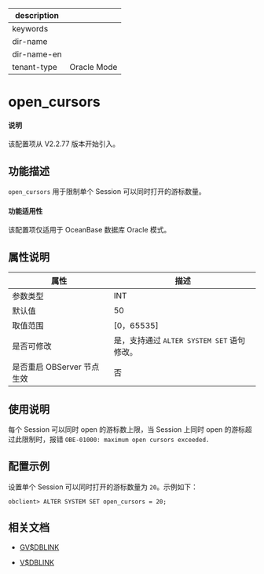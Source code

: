 |description||
|---|---|
|keywords||
|dir-name||
|dir-name-en||
|tenant-type| Oracle Mode|

# open_cursors

<main id="notice" type='explain'>
  <h4>说明</h4>
  <p>该配置项从 V2.2.77 版本开始引入。</p>
</main>

## 功能描述

`open_cursors` 用于限制单个 Session 可以同时打开的游标数量。

<main id="notice" type="">
  <h4>功能适用性</h4>
  <p>该配置项仅适用于 OceanBase 数据库 Oracle 模式。</p>
</main>

## 属性说明

|        属性        |     描述      |
|------------------|-------------|
| 参数类型             | INT          |
| 默认值              | 50          |
| 取值范围             | [0，65535] |
| 是否可修改  | 是，支持通过 `ALTER SYSTEM SET` 语句修改。|
| 是否重启 OBServer 节点生效 | 否           |

## 使用说明

每个 Session 可以同时 open 的游标数上限，当 Session 上同时 open 的游标超过此限制时，报错 `OBE-01000: maximum open cursors exceeded.`

## 配置示例

设置单个 Session 可以同时打开的游标数量为 `20`。示例如下：

```shell
obclient> ALTER SYSTEM SET open_cursors = 20;
```

## 相关文档

* [GV$DBLINK](../../../700.system-views/500.system-view-of-oracle-mode/300.performance-view-of-oracle-mode/200.gv-dblink-of-oracle-mode.md)

* [V$DBLINK](../../../700.system-views/500.system-view-of-oracle-mode/300.performance-view-of-oracle-mode/30100.v-dblink-of-oracle-mode.md)
